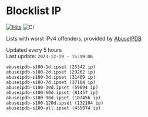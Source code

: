 # Blocklist IP

[![Hits](https://hits.seeyoufarm.com/api/count/incr/badge.svg?url=https%3A%2F%2Fgithub.com%2Fborestad%2Fblocklist-ip%2F&count_bg=%2379C83D&title_bg=%23555555&icon=&icon_color=%23E7E7E7&title=hits&edge_flat=false)](https://hits.seeyoufarm.com)  ![CI](https://img.shields.io/github/workflow/status/borestad/blocklist-ip/CI?style=flat-square)

Lists with worst IPv4 offenders, provided by [AbuseIPDB](https://www.abuseipdb.com/)

<!-- FOOTER-PLACEHOLDER -->
Updated every 5 hours<br>
Last update: `2023-12-19 - 15:19:06`
```
abuseipdb-s100-1d.ipset (25342 ip)
abuseipdb-s100-2d.ipset (29262 ip)
abuseipdb-s100-3d.ipset (31409 ip)
abuseipdb-s100-7d.ipset (37184 ip)
abuseipdb-s100-30d.ipset (59694 ip)
abuseipdb-s100-60d.ipset (81457 ip)
abuseipdb-s100-90d.ipset (107456 ip)
abuseipdb-s100-120d.ipset (132104 ip)
abuseipdb-s100-all.ipset (435074 ip)
```

